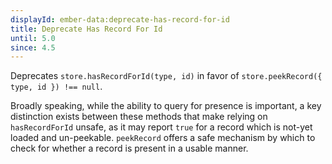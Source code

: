 ```yaml
---
displayId: ember-data:deprecate-has-record-for-id
title: Deprecate Has Record For Id
until: 5.0
since: 4.5
---
```


Deprecates `store.hasRecordForId(type, id)` in favor of `store.peekRecord({ type, id }) !== null`.

Broadly speaking, while the ability to query for presence is important, a key distinction exists between these methods that make relying on `hasRecordForId` unsafe, as it may report `true` for a record which is not-yet loaded and un-peekable. `peekRecord` offers a safe mechanism by which to check for whether a record is present in a usable manner.

